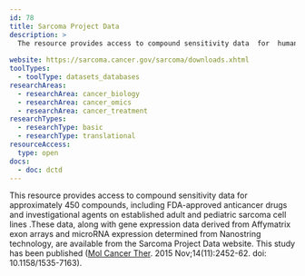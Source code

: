 ```yaml
---
id: 78
title: Sarcoma Project Data
description: >
  The resource provides access to compound sensitivity data  for  human adult and pediatric sarcoma cell lines in the NCI-60 collectionwith 9 point concentration response and 4-day exposure plus gene expression and microRNA expression.  
  
website: https://sarcoma.cancer.gov/sarcoma/downloads.xhtml
toolTypes:
  - toolType: datasets_databases
researchAreas:
  - researchArea: cancer_biology
  - researchArea: cancer_omics
  - researchArea: cancer_treatment
researchTypes:
  - researchType: basic
  - researchType: translational
resourceAccess:
  type: open
docs:
  - doc: dctd
---
```

This resource provides access to compound sensitivity data for approximately 450 compounds, including FDA-approved anticancer drugs and investigational agents on established adult and pediatric sarcoma cell lines .These data, along with gene expression data derived from Affymatrix exon arrays and microRNA expression determined from Nanostring technology, are available from the Sarcoma Project Data website. This study has been published ([Mol Cancer Ther](https://www.ncbi.nlm.nih.gov/pubmed/26351324). 2015 Nov;14(11):2452-62. doi: 10.1158/1535-7163).